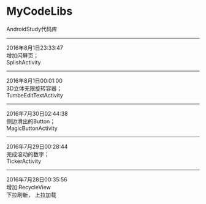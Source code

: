 # MyCodeLibs
AndroidStudy代码库	
_____________________
2016年8月1日23:33:47   
增加闪屏页；  
SplishActivity   
_____________________
2016年8月1日00:01:00   
3D立体无限旋转容器；  
TumbeEditTextActivity   
_____________________
2016年7月30日02:44:38   
侧边滑出的Button；  
MagicButtonActivity   
_____________________
2016年7月29日00:28:44   
完成滚动的数字；  
TickerActivity  
_____________________
2016年7月28日00:35:56	
增加:RecycleView  
下拉刷新， 上拉加载

